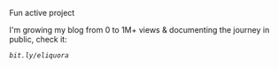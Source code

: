 Fun active project

I'm growing my blog from 0 to 1M+ views & documenting the journey in public, check it: 

<i>`bit.ly/eliquora`</i>
<!---
elilouise/elilouise is a ✨ special ✨ repository because its `README.md` (this file) appears on your GitHub profile.
You can click the Preview link to take a look at your changes.
--->
